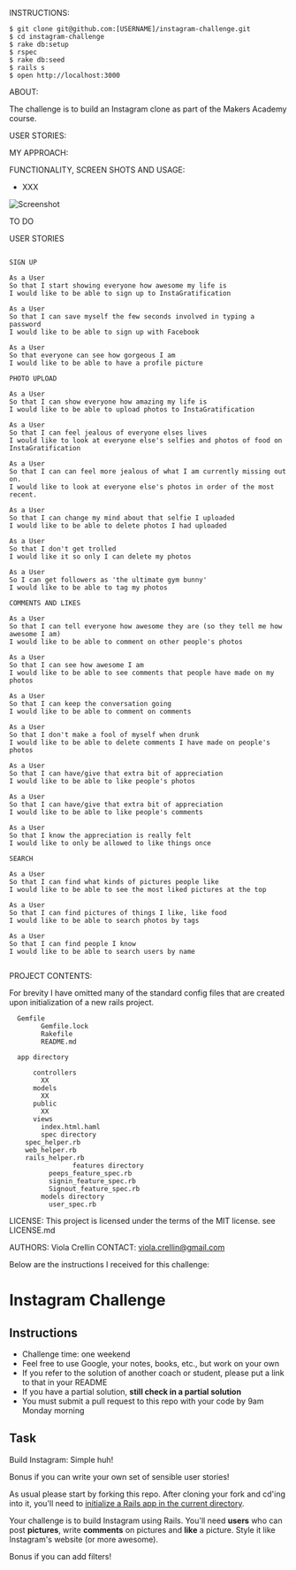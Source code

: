 INSTRUCTIONS:

```
$ git clone git@github.com:[USERNAME]/instagram-challenge.git
$ cd instagram-challenge
$ rake db:setup
$ rspec
$ rake db:seed
$ rails s
$ open http://localhost:3000
```

ABOUT:		

The challenge is to build an Instagram clone as part of the Makers Academy course.

USER STORIES:



MY APPROACH:



FUNCTIONALITY, SCREEN SHOTS AND USAGE:



* XXX


![Screenshot]()


TO DO




USER STORIES

```

SIGN UP

As a User
So that I start showing everyone how awesome my life is
I would like to be able to sign up to InstaGratification

As a User
So that I can save myself the few seconds involved in typing a password
I would like to be able to sign up with Facebook

As a User
So that everyone can see how gorgeous I am
I would like to be able to have a profile picture

PHOTO UPLOAD

As a User
So that I can show everyone how amazing my life is
I would like to be able to upload photos to InstaGratification

As a User
So that I can feel jealous of everyone elses lives
I would like to look at everyone else's selfies and photos of food on InstaGratification

As a User
So that I can can feel more jealous of what I am currently missing out on.
I would like to look at everyone else's photos in order of the most recent. 

As a User
So that I can change my mind about that selfie I uploaded
I would like to be able to delete photos I had uploaded

As a User
So that I don't get trolled
I would like it so only I can delete my photos

As a User
So I can get followers as 'the ultimate gym bunny'
I would like to be able to tag my photos

COMMENTS AND LIKES

As a User
So that I can tell everyone how awesome they are (so they tell me how awesome I am)
I would like to be able to comment on other people's photos

As a User
So that I can see how awesome I am
I would like to be able to see comments that people have made on my photos

As a User
So that I can keep the conversation going
I would like to be able to comment on comments

As a User
So that I don't make a fool of myself when drunk
I would like to be able to delete comments I have made on people's photos

As a User
So that I can have/give that extra bit of appreciation
I would like to be able to like people's photos

As a User
So that I can have/give that extra bit of appreciation
I would like to be able to like people's comments

As a User
So that I know the appreciation is really felt
I would like to only be allowed to like things once

SEARCH

As a User
So that I can find what kinds of pictures people like
I would like to be able to see the most liked pictures at the top

As a User
So that I can find pictures of things I like, like food
I would like to be able to search photos by tags

As a User
So that I can find people I know
I would like to be able to search users by name


```


PROJECT CONTENTS:

For brevity I have omitted many of the standard config files that are created upon initialization of a new rails project.

      Gemfile
			Gemfile.lock
			Rakefile
			README.md

      app directory

          controllers
            XX
          models
            XX
          public
            XX
          views
            index.html.haml
			spec directory
        spec_helper.rb
        web_helper.rb
        rails_helper.rb
				    features directory
              peeps_feature_spec.rb
              signin_feature_spec.rb
              Signout_feature_spec.rb
            models directory
              user_spec.rb



LICENSE:	This project is licensed under the terms of the MIT license.
		see LICENSE.md

AUTHORS: 	Viola Crellin
CONTACT: 	viola.crellin@gmail.com


Below are the instructions I received for this challenge:


Instagram Challenge
===================

Instructions
-------
* Challenge time: one weekend
* Feel free to use Google, your notes, books, etc., but work on your own
* If you refer to the solution of another coach or student, please put a link to that in your README
* If you have a partial solution, **still check in a partial solution**
* You must submit a pull request to this repo with your code by 9am Monday morning

Task
-----

Build Instagram: Simple huh!

Bonus if you can write your own set of sensible user stories!

As usual please start by forking this repo. After cloning your fork and cd'ing into it, you'll need to [initialize a Rails app in the current directory](http://blog.jasonmeridth.com/posts/create-rails-application-in-current-directory/).

Your challenge is to build Instagram using Rails. You'll need **users** who can post **pictures**, write **comments** on pictures and **like** a picture. Style it like Instagram's website (or more awesome).

Bonus if you can add filters!
